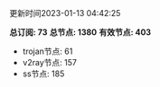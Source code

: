 更新时间2023-01-13 04:42:25

**总订阅: 73**
**总节点: 1380**
**有效节点: 403**
- trojan节点: 61
- v2ray节点: 157
- ss节点: 185
